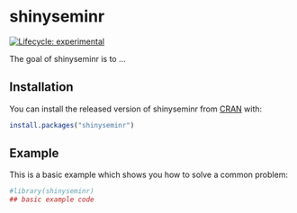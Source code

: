 
<!-- README.md is generated from README.Rmd. Please edit that file -->

# shinyseminr

<!-- badges: start -->

[![Lifecycle:
experimental](https://img.shields.io/badge/lifecycle-experimental-orange.svg)](https://www.tidyverse.org/lifecycle/#experimental)
<!-- badges: end -->

The goal of shinyseminr is to …

## Installation

You can install the released version of shinyseminr from
[CRAN](https://CRAN.R-project.org) with:

``` r
install.packages("shinyseminr")
```

## Example

This is a basic example which shows you how to solve a common problem:

``` r
#library(shinyseminr)
## basic example code
```
